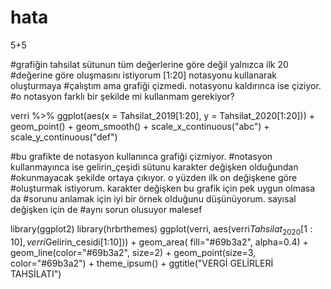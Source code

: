 # hata

5+5






#grafiğin tahsilat sütunun tüm değerlerine göre değil yalnızca ilk 20 
#değerine göre oluşmasını istiyorum [1:20] notasyonu kullanarak oluşturmaya
#çalıştım ama grafiği çizmedi. notasyonu kaldırınca ise çiziyor.
#o notasyon farklı bir şekilde mi kullanmam gerekiyor?

verri %>%
  ggplot(aes(x = Tahsilat_2019[1:20], y = Tahsilat_2020[1:20])) +
  geom_point() +
  geom_smooth() +
  scale_x_continuous("abc") +
  scale_y_continuous("def")




#bu grafikte de notasyon kullanınca grafiği çizmiyor.
#notasyon kullanmayınca ise gelirin_çeşidi sütunu karakter değişken olduğundan
#okunmayacak şekilde ortaya çıkıyor. o yüzden ilk on değişkene göre 
#oluşturmak istiyorum. karakter değişken bu grafik için pek uygun olmasa da 
#sorunu anlamak için iyi bir örnek olduğunu düşünüyorum. sayısal değişken için de
#aynı sorun olusuyor malesef


library(ggplot2)
library(hrbrthemes)
ggplot(verri, aes(verri$Tahsilat_2020[1:10],verri$Gelirin_cesidi[1:10])) +
  geom_area( fill="#69b3a2", alpha=0.4) +
  geom_line(color="#69b3a2", size=2) +
  geom_point(size=3, color="#69b3a2") +
  theme_ipsum() +
  ggtitle("VERGİ GELİRLERİ TAHSİLATI")


